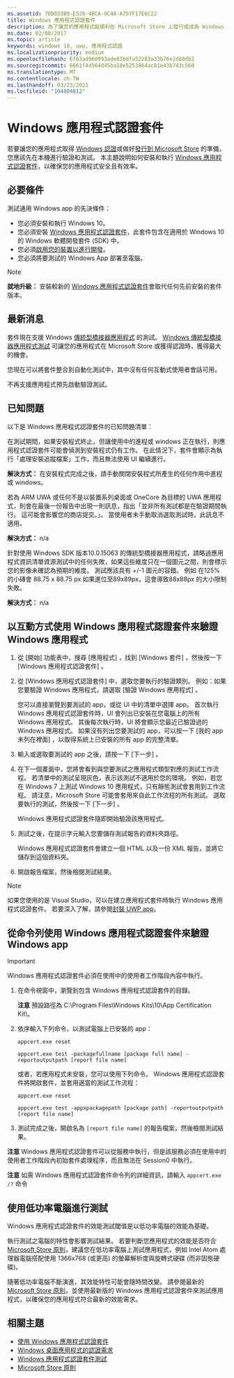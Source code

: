 ```yaml
---
ms.assetid: 78D833B9-E528-4BCA-9C48-A757F17E6C22
title: Windows 應用程式認證套件
description: 為了讓您的應用程式能順利在 Microsoft Store 上發行或成為 Windows 認證，請在送出以進行認證之前，先在本機進行驗證和測試。 本主題示範如何安裝和執行 Windows 應用程式認證套件。
ms.date: 02/08/2017
ms.topic: article
keywords: windows 10, uwp, 應用程式認證
ms.localizationpriority: medium
ms.openlocfilehash: 6f63ad960993ade83bdfa52283a33b76e2d80db2
ms.sourcegitcommit: 6661f4d564d45ba10e5253864ac01e43b743c560
ms.translationtype: MT
ms.contentlocale: zh-TW
ms.lasthandoff: 03/23/2021
ms.locfileid: "104804812"
---
```

# <a name="windows-app-certification-kit"></a>Windows 應用程式認證套件

若要讓您的應用程式取得 [Windows 認證](/windows/win32/win_cert/windows-certification-portal)或做好[發行到 Microsoft Store](../publish/app-submissions.md) 的準備，您應該先在本機進行驗證和測試。 本主題說明如何安裝和執行 [Windows 應用程式認證套件](https://developer.microsoft.com/windows/develop/app-certification-kit)，以確保您的應用程式安全且有效率。

## <a name="prerequisites"></a>必要條件

測試通用 Windows app 的先決條件：

- 您必須安裝和執行 Windows 10。
- 您必須安裝 [Windows 應用程式認證套件](https://developer.microsoft.com/windows/downloads/windows-10-sdk/)，此套件包含在適用於 Windows 10 的 Windows 軟體開發套件 (SDK) 中。
- 您必須[啟用您的裝置以進行開發](/windows/apps/get-started/enable-your-device-for-development)。
- 您必須將要測試的 Windows App 部署至電腦。

> [!NOTE]
> **就地升級：** 安裝較新的 [Windows 應用程式認證套件](https://developer.microsoft.com/windows/develop/app-certification-kit)會取代任何先前安裝的套件版本。

## <a name="whats-new"></a>最新消息

套件現在支援 Windows [傳統型橋接器應用程式](/windows/msix/desktop/source-code-overview) 的測試。 [Windows 傳統型橋接器應用程式測試](./windows-desktop-bridge-app-tests.md) 可讓您的應用程式在 Microsoft Store 或獲得認證時，獲得最大的機會。

您現在可以將套件整合到自動化測試中，其中沒有任何互動式使用者會話可用。

不再支援應用程式預先啟動驗證測試。

## <a name="known-issues"></a>已知問題

以下是 Windows 應用程式認證套件的已知問題清單：

在測試期間，如果安裝程式終止，但讓使用中的進程或 windows 正在執行，則應用程式認證套件可能會偵測到安裝程式仍有工作。 在此情況下，套件會顯示為執行「處理安裝追蹤檔案」工作，而且無法使用 UI 繼續進行。

**解決方式：** 在安裝程式完成之後，請手動關閉安裝程式所產生的任何作用中進程或 windows。

若為 ARM UWA 或任何不是以裝置系列桌面或 OneCore 為目標的 UWA 應用程式，則會在最後一份報告中出現一則訊息，指出「並非所有測試都是在驗證期間執行。 這可能會影響您的商店提交。」。 當使用者未手動取消選取測試時，此訊息不適用。

**解決方式：** n/a

針對使用 Windows SDK 版本10.0.15063 的傳統型橋接器應用程式，請略過應用程式資訊清單資源測試中的任何失敗，如果這些維度只在一個圖元之間，則會標示您的影像未確認為預期的維度。 測試應該具有 +/-1 圖元的容錯。 例如 在125% 的小磚會 88.75 x 88.75 px 如果進位至89x89px，這會導致88x88px 的大小限制失敗。

**解決方式：** n/a

## <a name="validate-your-windows-app-using-the-windows-app-certification-kit-interactively"></a>以互動方式使用 Windows 應用程式認證套件來驗證 Windows 應用程式

1. 從 [開始]  功能表中，搜尋 [應用程式]  ，找到 [Windows 套件]  ，然後按一下 [Windows 應用程式認證套件]  。

2. 從 [Windows 應用程式認證套件] 中，選取您要執行的驗證類別。 例如：如果您要驗證 Windows 應用程式，請選取 [驗證 Windows 應用程式]  。

    您可以直接瀏覽到要測試的 app，或從 UI 中的清單中選擇 app。 首次執行 Windows 應用程式認證套件時，UI 會列出已安裝在您電腦上的所有 Windows 應用程式。 其後每次執行時，UI 將會顯示您最近已驗證過的 Windows 應用程式。 如果沒有列出您要測試的 app，可以按一下 [我的 app 未列在裡面]  ，以取得系統上已安裝的所有 app 的完整清單。

3. 輸入或選取要測試的 app 之後，請按一下 [下一步]  。

4. 在下一個畫面中，您將會看到與您要測試之應用程式類型對應的測試工作流程。 若清單中的測試呈現灰色，表示該測試不適用於您的環境。 例如，若您在 Windows 7 上測試 Windows 10 應用程式，只有靜態測試會套用到工作流程。 請注意，Microsoft Store 可能會套用來自此工作流程的所有測試。 選取要執行的測試，然後按一下 [下一步]  。

    Windows 應用程式認證套件隨即開始驗證該應用程式。

5. 測試之後，在提示字元輸入您要儲存測試報告的資料夾路徑。

    Windows 應用程式認證套件會建立一個 HTML 以及一份 XML 報告，並將它儲存到這個資料夾。

6. 開啟報告檔案，然後檢閱測試結果。

> [!NOTE]
> 如果您使用的是 Visual Studio，可以在建立應用程式套件時執行 Windows 應用程式認證套件。 若要深入了解，請參閱[封裝 UWP app](/windows/msix/package/packaging-uwp-apps)。

## <a name="validate-your-windows-app-using-the-windows-app-certification-kit-from-a-command-line"></a>從命令列使用 Windows 應用程式認證套件來驗證 Windows app

> [!IMPORTANT]
> Windows 應用程式認證套件必須在使用中的使用者工作階段內容中執行。

1. 在命令視窗中，瀏覽到包含 Windows 應用程式認證套件的目錄。

    **注意** 預設路徑為 C:\\Program Files\\Windows Kits\\10\\App Certification Kit\\。

2. 依序輸入下列命令，以測試電腦上已安裝的 app：

    `appcert.exe reset`

    `appcert.exe test -packagefullname [package full name] -reportoutputpath [report file name]`

    或者，若應用程式未安裝，您可以使用下列命令。 Windows 應用程式認證套件將開啟套件，並套用適當的測試工作流程：

    `appcert.exe reset`

    `appcert.exe test -appxpackagepath [package path] -reportoutputpath [report file name]`

3. 測試完成之後，開啟名為 `[report file name]` 的報告檔案，然後檢閱測試結果。

**注意** Windows 應用程式認證套件可以從服務中執行，但是該服務必須在使用中的使用者工作階段內初始套件處理程序，而且無法在 Session0 中執行。

**注意** 如需 Windows 應用程式認證套件命令列的詳細資訊，請輸入 `appcert.exe /?` 命令

## <a name="testing-with-a-low-power-computer"></a>使用低功率電腦進行測試

Windows 應用程式認證套件的效能測試閾值是以低功率電腦的效能為基礎。

執行測試之電腦的特性會影響測試結果。 若要判斷您應用程式的效能是否符合 [Microsoft Store 原則](/legal/windows/agreements/store-policies)，建議您在低功率電腦上測試應用程式，例如 Intel Atom 處理器電腦搭配使用 1366x768 (或更高) 的螢幕解析度與旋轉式硬碟 (而非固態硬碟)。

隨著低功率電腦不斷演進，其效能特性可能會隨時間改變。 請參閱最新的 [Microsoft Store 原則](/legal/windows/agreements/store-policies)，並使用最新版的 Windows 應用程式認證套件來測試應用程式，以確保您的應用程式符合最新的效能需求。

## <a name="related-topics"></a>相關主題

- [使用 Windows 應用程式認證套件](/windows/win32/win_cert/using-the-windows-app-certification-kit)
- [Windows 桌面應用程式的認證需求](/windows/win32/win_cert/certification-requirements-for-windows-desktop-apps)
- [Windows 應用程式認證套件測試](windows-app-certification-kit-tests.md)
- [Microsoft Store 原則](/legal/windows/agreements/store-policies)